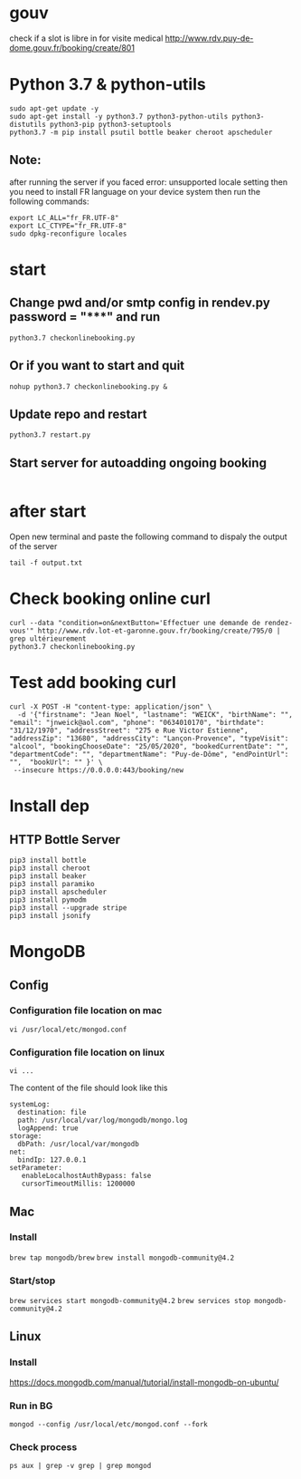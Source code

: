# gouv
check if a slot is libre in for visite medical http://www.rdv.puy-de-dome.gouv.fr/booking/create/801


# Python 3.7 & python-utils
```
sudo apt-get update -y
sudo apt-get install -y python3.7 python3-python-utils python3-distutils python3-pip python3-setuptools 
python3.7 -m pip install psutil bottle beaker cheroot apscheduler

```
## **Note:** 
after running the server if you faced error: unsupported locale setting then you need to install FR language on your device system
then run the following commands:

```
export LC_ALL="fr_FR.UTF-8"
export LC_CTYPE="fr_FR.UTF-8"
sudo dpkg-reconfigure locales
```

# start
## Change pwd and/or smtp config in rendev.py password = "***" and run
```
python3.7 checkonlinebooking.py
```

## Or if you want to start and quit
```
nohup python3.7 checkonlinebooking.py &
```
## Update repo and restart
```
python3.7 restart.py
```

## Start server for autoadding ongoing booking
```
```

# after start
Open new terminal and paste the following command to dispaly the output of the server
```
tail -f output.txt 
```

# Check booking online curl
```
curl --data "condition=on&nextButton='Effectuer une demande de rendez-vous'" http://www.rdv.lot-et-garonne.gouv.fr/booking/create/795/0 | grep ultérieurement
python3.7 checkonlinebooking.py
```
# Test add booking curl
```
curl -X POST -H "content-type: application/json" \
  -d '{"firstname": "Jean Noel", "lastname": "WEICK", "birthName": "", "email": "jnweick@aol.com", "phone": "0634010170", "birthdate": "31/12/1970", "addressStreet": "275 e Rue Victor Estienne", "addressZip": "13680", "addressCity": "Lançon-Provence", "typeVisit": "alcool", "bookingChooseDate": "25/05/2020", "bookedCurrentDate": "", "departmentCode": "", "departmentName": "Puy-de-Dôme", "endPointUrl": "",  "bookUrl": "" }' \
 --insecure https://0.0.0.0:443/booking/new
```

# Install dep
## HTTP Bottle Server
```
pip3 install bottle
pip3 install cheroot
pip3 install beaker
pip3 install paramiko
pip3 install apscheduler
pip3 install pymodm
pip3 install --upgrade stripe
pip3 install jsonify
```

# MongoDB
## Config
### Configuration file location on mac
```vi /usr/local/etc/mongod.conf```
### Configuration file location on linux
```vi ...```

The content of the file should look like this 
```
systemLog:
  destination: file
  path: /usr/local/var/log/mongodb/mongo.log
  logAppend: true
storage:
  dbPath: /usr/local/var/mongodb
net:
  bindIp: 127.0.0.1
setParameter:
   enableLocalhostAuthBypass: false
   cursorTimeoutMillis: 1200000
```

## Mac
### Install
`brew tap mongodb/brew`
`brew install mongodb-community@4.2`
### Start/stop
`brew services start mongodb-community@4.2`
`brew services stop mongodb-community@4.2`
## Linux
### Install
https://docs.mongodb.com/manual/tutorial/install-mongodb-on-ubuntu/
### Run in BG
`mongod --config /usr/local/etc/mongod.conf --fork`
### Check process
`ps aux | grep -v grep | grep mongod`
